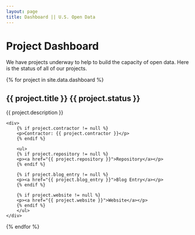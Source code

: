 ```yaml
---
layout: page
title: Dashboard || U.S. Open Data
---
```


# Project Dashboard

<link href="/css/dashboard.css" rel="stylesheet">

<div id="dashboard">

We have projects underway to help to build the capacity of open data. Here is the status of all of our projects.

{% for project in site.data.dashboard %}
  <div class="project">
    <div>
   		<h2>{{ project.title }} <span class="status">{{ project.status }}</span></h2>
    </div>
    <div>
	    <p>{{ project.description }}</p>
    </div>
   
	<div>
	    {% if project.contractor != null %}
	    <p>Contractor: {{ project.contractor }}</p>
	    {% endif %}
	    
	    <ul>
	    {% if project.repository != null %}
	    <p><a href="{{ project.repository }}">Repository</a></p>
	    {% endif %}
	   
	    {% if project.blog_entry != null %}
	    <p><a href="{{ project.blog_entry }}">Blog Entry</a></p>
	    {% endif %}
	   
	    {% if project.website != null %}
	    <p><a href="{{ project.website }}">Website</a></p>
	    {% endif %}
	    </ul>
    </div>
    
  </div>
{% endfor %}

</div>
